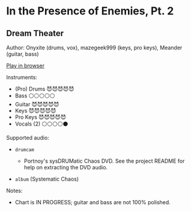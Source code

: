 # In the Presence of Enemies, Pt\. 2

## Dream Theater

Author: Onyxite (drums, vox), mazegeek999 (keys, pro keys), Meander (guitar, bass)

[Play in browser](http://pages.cs.wisc.edu/~tolly/customs/?title=in-the-presence-of-enemies-pt-2&artist=dream-theater)

Instruments:

  * (Pro) Drums 😈😈😈😈😈
  * Bass ⚪️⚪️⚪️⚪️⚪️
  * Guitar 😈😈😈😈😈
  * Keys 😈😈😈😈😈
  * Pro Keys 😈😈😈😈😈
  * Vocals (2) ⚪️⚪️⚪️⚪️⚫️

Supported audio:

  * `drumcam`

    * Portnoy's sysDRUMatic Chaos DVD. See the project README for help on extracting the DVD audio.

  * `album` (Systematic Chaos)

Notes:

  * Chart is IN PROGRESS; guitar and bass are not 100% polished.

